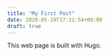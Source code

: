 ```yaml
---
title: "My First Post"
date: 2020-05-10T17:22:54+09:00
draft: true
---
```


This web page is built with Hugo.
